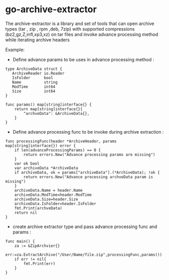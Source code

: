# go-archive-extractor

The archive-extractor is a library and set of tools
that can open archive types (tar , zip , rpm ,deb, 7zip) with supported compressions (bz2,gz,Z,infl,xp3,xz) on tar files
and invoke advance processing method while iterating archive headers

Example:

- Define advance params to be uses in advance processing method :
 ```
type ArchiveData struct {
	ArchiveReader io.Reader
	IsFolder      bool
	Name          string
	ModTime       int64
	Size          int64
}
```
```
func params() map[string]interface{} {
	return map[string]interface{}{
		"archveData": &ArchiveData{},
	}
}
```
- Define advance processing func to be invoke during archive extraction :
```
func processingFunc(header *ArchiveHeader, params map[string]interface{}) error {
	if len(advanceProcessingParams) == 0 {
		return errors.New("Advance processing params are missing")
	}
	var ok bool
	var archiveData *ArchiveData
	if archiveData, ok = params["archiveData"].(*ArchiveData); !ok {
		return errors.New("Advance processing archveData param is missing")
	}
	archiveData.Name = header.Name
	archiveData.ModTime=header.ModTime
	archiveData.Size=header.Size
	archiveData.IsFolder=header.IsFolder
 	fmt.Print(archveData)
	return nil
}
```
- create archive extractor type and pass advance processing func and params :
```
func main() {
	za := &ZipArchvier{}
	err:=za.ExtractArchive("/User/Name/file.zip",processingFunc,params())
	if err != nil{
		fmt.Print(err)
	}
}
```
